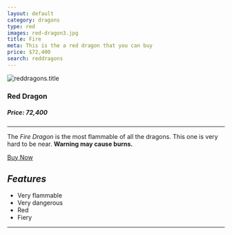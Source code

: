 ```yaml
---
layout: default
category: dragons
type: red
images: red-dragon3.jpg
title: Fire
meta: This is the a red dragon that you can buy
price: $72,400
search: reddragons
---
```


<img class="img-flex individual" src="{{site.baseurl}}/images/red-dragon3.jpg" alt="reddragons.title">

### Red Dragon
##### Price: 72,400

<hr>

The *Fire Dragon* is the most flammable of all the dragons. This one is very hard to be near. **Warning may cause burns.**

<a class="btn2" href="{{site.baseurl}}/cart/"> Buy Now</a>

## ***Features***

- Very flammable
- Very dangerous
- Red
- Fiery

<hr>
